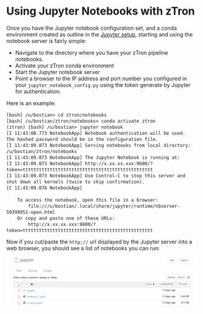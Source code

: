 # Using Jupyter Notebooks with zTron
Once you have the Jupyter notebook configuration set, and a conda environment
created as outline in the [Jupyter setup](./jupyter_setup.md), starting and using
the notebook server is fairly simple:

- Navigate to the directory where you have your zTron pipeline notebooks.
- Activate your zTron conda environment
- Start the Jupyter notebook server
- Point a browser to the IP address and port number you configured in
  your ```jupyter_notebook_config.py``` using the token generate by Jupyter for
  authentication.

Here is an example:

```
[bash] /u/bostian> cd ztron/notebooks
[bash] /u/bostian/ztron/notebooks> conda activate ztron
(ztron) [bash] /u/bostian> jupyter notebook
[I 11:43:08.773 NotebookApp] Notebook authentication will be used.  The hashed password should be in the configuration file.
[I 11:43:09.073 NotebookApp] Serving notebooks from local directory: /u/bostian/ztron/notebooks
[I 11:43:09.073 NotebookApp] The Jupyter Notebook is running at:
[I 11:43:09.073 NotebookApp] http://x.xx.xx.xxx:9600/?token=tttttttttttttttttttttttttttttttttttttttttttttttt
[I 11:43:09.073 NotebookApp] Use Control-C to stop this server and shut down all kernels (twice to skip confirmation).
[C 11:43:09.076 NotebookApp]

    To access the notebook, open this file in a browser:
        file:///u/bostian/.local/share/jupyter/runtime/nbserver-50399951-open.html
    Or copy and paste one of these URLs:
        http://x.xx.xx.xxx:9600/?token=tttttttttttttttttttttttttttttttttttttttttttttttt
```

Now if you cut/paste the ```http://``` url displayed by the Jupyter server into
a web browser, you should see a list of notebooks you can run:

![Jupyter notebooks](./images/jupyter_notebook_list.jpg)
